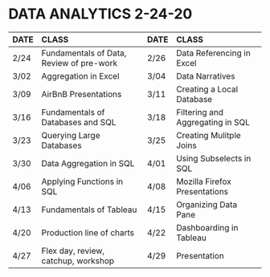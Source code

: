 # DATA ANALYTICS 2-24-20

|DATE|CLASS|DATE|CLASS|
|:---|:----|:---|:----|
|2/24|Fundamentals of Data, Review of pre-work|2/26|Data Referencing in Excel|
|3/02|Aggregation in Excel|3/04|Data Narratives|
|3/09|AirBnB Presentations|3/11|Creating a Local Database|
|3/16|Fundamentals of Databases and SQL|3/18|Filtering and Aggregating in SQL|
|3/23|Querying Large Databases|3/25|Creating Mulitple Joins|
|3/30|Data Aggregation in SQL|4/01|Using Subselects in SQL|
|4/06|Applying Functions in SQL|4/08|Mozilla Firefox Presentations|
|4/13|Fundamentals of Tableau|4/15|Organizing Data Pane|
|4/20|Production line of charts|4/22|Dashboarding in Tableau|
|4/27|Flex day, review, catchup, workshop|4/29|Presentation|
